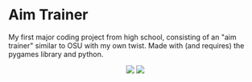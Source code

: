 # Aim Trainer
My first major coding project from high school, consisting of an "aim trainer" similar to OSU with my own twist. Made with (and requires) the pygames library and python.

<div align="center">
  <img src="https://user-images.githubusercontent.com/77747704/149643959-f0f90db4-acdc-4742-a3d4-6355e1f498d0.png">
  <img src="https://user-images.githubusercontent.com/77747704/149643962-eeda0d9a-d46a-49d8-b02a-376692390cb8.png">
</div>


